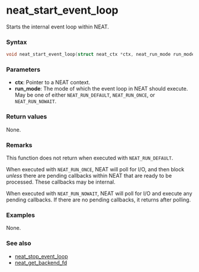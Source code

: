 # neat_start_event_loop

Starts the internal event loop within NEAT.

### Syntax

```c
void neat_start_event_loop(struct neat_ctx *ctx, neat_run_mode run_mode);
```

### Parameters

- **ctx**: Pointer to a NEAT context.
- **run_mode**: The mode of which the event loop in NEAT should execute.
May be one of either `NEAT_RUN_DEFAULT`, `NEAT_RUN_ONCE`, or `NEAT_RUN_NOWAIT`.

### Return values

None.

### Remarks

This function does not return when executed with `NEAT_RUN_DEFAULT`.

When executed with `NEAT_RUN_ONCE`, NEAT will poll for I/O, and then
block _unless_ there are pending callbacks within NEAT that are ready to be
processed. These callbacks may be internal.

When executed with `NEAT_RUN_NOWAIT`, NEAT will poll for I/O and execute
any pending callbacks. If there are no pending callbacks, it returns after
polling.

### Examples

None.

### See also

- [neat_stop_event_loop](neat_stop_event_loop.md)
- [neat_get_backend_fd](neat_get_backend_fd.md)
